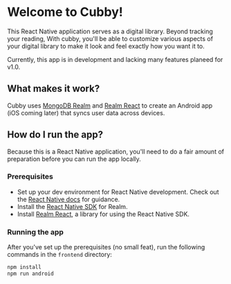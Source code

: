 # Welcome to Cubby!

This React Native application serves as a digital library. Beyond tracking your
reading, With cubby, you'll be able to customize various aspects of your digital 
library to make it look and feel exactly how you want it to.

Currently, this app is in development and lacking many features planeed for v1.0.

## What makes it work?

Cubby uses [MongoDB Realm](https://www.mongodb.com/docs/realm/introduction/) 
and [Realm React](https://github.com/realm/realm-js/tree/master/packages/realm-react#readme)
to create an Android app (iOS coming later) that syncs user data across devices.

## How do I run the app?

Because this is a React Native application, you'll need to do a fair amount of
preparation before you can run the app locally.

### Prerequisites

- Set up your dev environment for React Native development. Check out the 
[React Native docs](https://reactnative.dev/docs/environment-setup) for guidance.
- Install the [React Native SDK](https://www.mongodb.com/docs/realm/sdk/react-native/install/) for Realm.
- Install [Realm React](https://www.npmjs.com/package/@realm/react), a library for using the React Native SDK.

### Running the app

After you've set up the prerequisites (no small feat), run the following commands
in the `frontend` directory:

``` sh
npm install
npm run android
```

